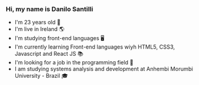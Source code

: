### Hi, my name is Danilo Santilli

<!--
**Danilo-Santilli/Danilo-Santilli** is a ✨ _special_ ✨ repository because its `README.md` (this file) appears on your GitHub profile.

Here are some ideas to get you started:

- 🔭 I’m currently working on ...
- 🌱 I’m currently learning ...
- 👯 I’m looking to collaborate on ...
- 🤔 I’m looking for help with ...
- 💬 Ask me about ...
- 📫 How to reach me: ...
- 😄 Pronouns: ...
- ⚡ Fun fact: ...
-->
- I'm 23 years old 🎂
- I'm live in Ireland 🌎
- I'm studying front-end languages 🖥️
- I'm currently learning Front-end languages wiyh HTML5, CSS3, Javascript and React JS 📚
- I'm looking for a job in the programming field 🔎
- I am studying systems analysis and development at Anhembi Morumbi University - Brazil 🎓
